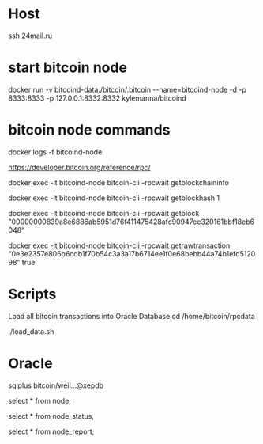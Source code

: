 # Host
ssh 24mail.ru

# start bitcoin node
docker run -v bitcoind-data:/bitcoin/.bitcoin --name=bitcoind-node -d -p 8333:8333 -p 127.0.0.1:8332:8332 kylemanna/bitcoind

# bitcoin node commands
docker logs -f bitcoind-node

https://developer.bitcoin.org/reference/rpc/


docker exec -it bitcoind-node bitcoin-cli -rpcwait getblockchaininfo

docker exec -it bitcoind-node bitcoin-cli -rpcwait getblockhash 1

docker exec -it bitcoind-node bitcoin-cli -rpcwait getblock
"00000000839a8e6886ab5951d76f411475428afc90947ee320161bbf18eb6048"

docker exec -it bitcoind-node bitcoin-cli -rpcwait getrawtransaction "0e3e2357e806b6cdb1f70b54c3a3a17b6714ee1f0e68bebb44a74b1efd512098" true

# Scripts
Load all bitcoin transactions into Oracle Database
cd /home/bitcoin/rpcdata

./load_data.sh

# Oracle 
sqlplus bitcoin/weil...@xepdb

select * from node;

select * from node_status;

select * from node_report;
